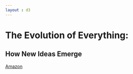 ```yaml
---
layout : d3
---
```


# The Evolution of Everything: 

## How New Ideas Emerge

[Amazon](http://www.amazon.com/The-Evolution-Everything-Ideas-Emerge/dp/0062296000)
